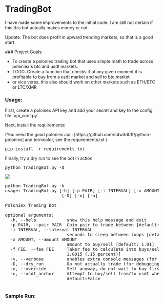# TradingBot


<p> I have made some improvements to the initial code. I am still not certain if this this bot actually makes money or not. </p>
<p> Update: The bot does profit in upward trending markets, so that is a good start. </p>
### Project Goals:

- To create a poloniex trading bot that uses simple math to trade across poloniex's btc and usdt markets.
- TODO: Create a function that checks if at any given moment it is profitable to buy from a usdt market and sell to btc market
 - or vice versa, this also should work on other markets such as ETH/ETC or LTC/XMR

### Usage:

<p> First, create a poloniex API key and add your secret and key to the config file `api_conf.py`. </p>
<p> Next, install the requirements: </p>
<p> (You need the good poloniex api : [https://github.com/s4w3d0ff/python-poloniex] and termcolor, see the requirements.txt.)  </p>

<pre>
pip install -r requirements.txt
</pre>
<p> Finally, try a dry run to see the bot in action </p>
<pre>
python TradingBot.py -D
</pre>

<img src="https://s1.postimg.org/72owgckzcf/botsample.png"></img>


<pre>
python TradingBot.py -h
usage: TradingBot.py [-h] [-p PAIR] [-i INTERVAL] [-a AMOUNT] [-f FEE] [-v]
                      [-D] [-o] [-u]

Poloniex Trading Bot

optional arguments:
  -h, --help            show this help message and exit
  -p PAIR, --pair PAIR  Coin pair to trade between [default: BTC_ETH]
  -i INTERVAL, --interval INTERVAL
                        seconds to sleep between loops [default: 1]
  -a AMOUNT, --amount AMOUNT
                        amount to buy/sell [default: 1.01]
  -f FEE, --fee FEE     Taker fee to calculate into buys/sells [default:
                        1.0015 (.15 percent)]
  -v, --verbose         enables extra console messages (for debugging)
  -D, --dry_run         Do not actually trade (for debugging)
  -o, --override        Sell anyway, do not wait to buy first. (for debugging)
  -u, --usdt_anchor     Attempt to buy/sell from/to usdt when oppurtune,
                        default=False

</pre>

### Sample Run:

